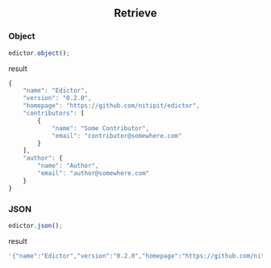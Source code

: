 <h2 class="width-100" style="text-align: center;">
Retrieve
</h2>

<h3 class="width-100">Object</h3>

```js
edictor.object();
```

result
```js
{
    "name": "Edictor",
    "version": "0.2.0",
    "homepage": "https://github.com/nitipit/edictor",
    "contributors": [
        {
            "name": "Some Contributor",
            "email": "contributor@somewhere.com"
        }
    ],
    "author": {
        "name": "Author",
        "email": "author@somewhere.com"
    }
}
```

<h3 class="width-100">JSON</h3>

```js
edictor.json();
```

result
```js
'{"name":"Edictor","version":"0.2.0","homepage":"https://github.com/nitipit/edictor","contributors":[{"name":"Some Contributor","email":"contributor@somewhere.com"}],"author":{"name":"Author","email":"author@somewhere.com"}}'
```